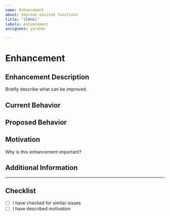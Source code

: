 ```yaml
---
name: Enhancement
about: Improve existed functions
title: "[ENHA]"
labels: enhancement
assignees: yaroher

---
```


# Enhancement

## Enhancement Description
Briefly describe what can be improved.

## Current Behavior

## Proposed Behavior

## Motivation
Why is this enhancement important?

## Additional Information

---

## Checklist
- [ ] I have checked for similar issues
- [ ] I have described motivation
